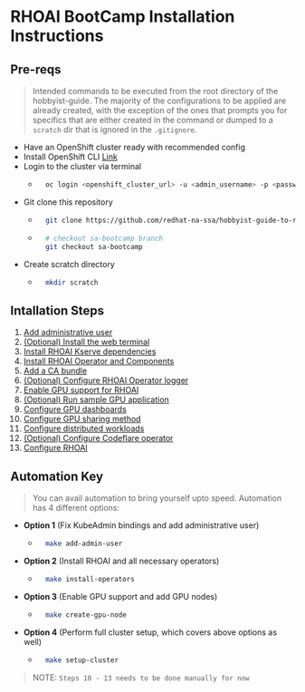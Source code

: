 # RHOAI BootCamp Installation Instructions

## Pre-reqs
>Intended commands to be executed from the root directory of the hobbyist-guide. The majority of the configurations to be applied are already created, with the exception of the ones that prompts you for specifics that are either created in the command or dumped to a `scratch` dir that is ignored in the `.gitignore`.

- Have an OpenShift cluster ready with recommended config
- Install OpenShift CLI [Link](https://docs.openshift.com/container-platform/4.16/cli_reference/openshift_cli/getting-started-cli.html)
- Login to the cluster via terminal
    - ```sh
        oc login <openshift_cluster_url> -u <admin_username> -p <password>
        ```
- Git clone this repository
    - ```sh
        git clone https://github.com/redhat-na-ssa/hobbyist-guide-to-rhoai.git
        ```
    - ```sh
        # checkout sa-bootcamp branch
        git checkout sa-bootcamp
        ```
- Create scratch directory
    - ```sh
        mkdir scratch
        ```

## Intallation Steps

1. [Add administrative user](/bootcamp/steps/01-add-administrative-user.md)
1. [(Optional) Install the web terminal](/bootcamp/steps/02-install-web-terminal.md)
1. [Install RHOAI Kserve dependencies](/bootcamp/steps/03-install-kserve-dependencies.md)
1. [Install RHOAI Operator and Components](/bootcamp/steps/04-install-rhoai-operator.md)
1. [Add a CA bundle](/bootcamp/steps/05-add-ca-bundle.md)
1. [(Optional) Configure RHOAI Operator logger](/bootcamp/steps/06-configure-operator-logger.md)
1. [Enable GPU support for RHOAI](/bootcamp/steps/07-enable-gpu-support.md)
1. [(Optional) Run sample GPU application](/bootcamp/steps/08-run-sample-gpu-application.md)
1. [Configure GPU dashboards](/bootcamp/steps/09-configure-gpu-dashboards.md)
1. [Configure GPU sharing method](/bootcamp/steps/10-configure-gpu-sharing-method.md)
1. [Configure distributed workloads](/bootcamp/steps/11-configure-distributed-workloads.md)
1. [(Optional) Configure Codeflare operator](/bootcamp/steps/12-configure-codeflare-operator.md)
1. [Configure RHOAI](/bootcamp/steps/13-configure-rhoai.md)

## Automation Key

> You can avail automation to bring yourself upto speed.
> Automation has 4 different options:
- **Option 1** (Fix KubeAdmin bindings and add administrative user)
    - ```sh
        make add-admin-user
        ```
- **Option 2** (Install RHOAI and all necessary operators)
    - ```sh
        make install-operators
        ```
- **Option 3** (Enable GPU support and add GPU nodes)
    - ```sh
        make create-gpu-node
        ```

- **Option 4** (Perform full cluster setup, which covers above options as well)
    - ```sh
        make setup-cluster
        ```

> NOTE: `Steps 10 - 13 needs to be done manually for now`